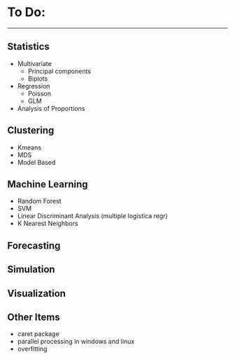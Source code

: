 # To Do:

--------------------------------------------------------------------------------

## **Statistics**
- Multivariate
  - Principal components
  - Biplots
- Regression
  - Poisson
  - GLM
- Analysis of Proportions

## **Clustering**
- Kmeans
- MDS
- Model Based

## **Machine Learning**
- Random Forest
- SVM
- Linear Discriminant Analysis (multiple logistica regr)
- K Nearest Neighbors

## **Forecasting**

## **Simulation**

## **Visualization**

## **Other Items**
- caret package
- parallel processing in windows and linux
- overfitting
